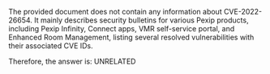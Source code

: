 The provided document does not contain any information about CVE-2022-26654. It mainly describes security bulletins for various Pexip products, including Pexip Infinity, Connect apps, VMR self-service portal, and Enhanced Room Management, listing several resolved vulnerabilities with their associated CVE IDs.

Therefore, the answer is: UNRELATED